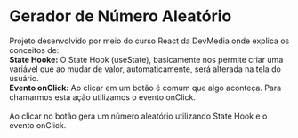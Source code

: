# Gerador de Número Aleatório

  Projeto desenvolvido por meio do curso React da DevMedia onde explica os conceitos de: <br>
  <strong>State Hooke:</strong> O State Hook (useState), basicamente nos permite criar uma variável que ao mudar de valor, automaticamente, será alterada na tela do usuário.<br>
  <strong>Evento onClick:</strong> Ao clicar em um botão é comum que algo aconteça. Para chamarmos esta ação utilizamos o evento onClick.
  <br><br>
  Ao clicar no botão gera um número aleatório utilizando State Hook e o evento onClick.
